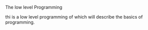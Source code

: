 The low level Programming 

thi is a low level programming of which will describe the basics of 
programming. 
